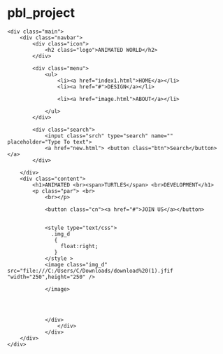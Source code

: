 # pbl_project
<!DOCTYPE html>
<html lang="en">
<head>
    <title>Webpage Design</title>
    <link rel="stylesheet" href="style.css">
</head>
<body>

    <div class="main">
        <div class="navbar">
            <div class="icon">
                <h2 class="logo">ANIMATED WORLD</h2>
            </div>

            <div class="menu">
                <ul>
                    <li><a href="index1.html">HOME</a></li>
                    <li><a href="#">DESIGN</a></li>
                 
                    <li><a href="image.html">ABOUT</a></li>
                    
                </ul>
            </div>

            <div class="search">
                <input class="srch" type="search" name="" placeholder="Type To text">
                <a href="new.html"> <button class="btn">Search</button></a>
            </div>

        </div> 
        <div class="content">
            <h1>ANIMATED <br><span>TURTLES</span> <br>DEVELOPMENT</h1>
            <p class="par"> <br>
                <br></p>

                <button class="cn"><a href="#">JOIN US</a></button>


                <style type="text/css">
                  .img_d
                   {
                     float:right;
                   }
                </style >
                <image class="img_d" src="file:///C:/Users/C/Downloads/download%20(1).jfif "width="250",height="250" />
        
                </image>
            

                
                   
                </div>
                    </div>
                </div>
        </div>
    </div>
   
</body>
</html>

